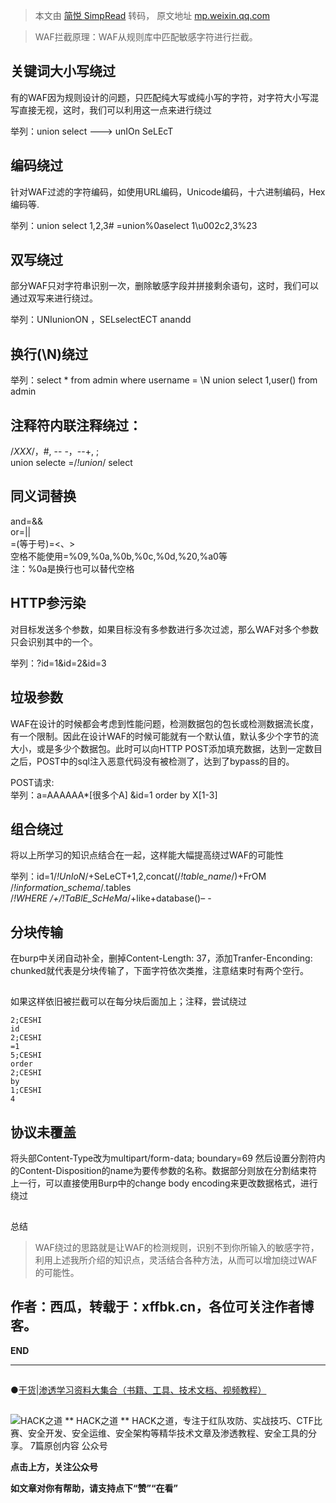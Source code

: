 > 本文由 [简悦 SimpRead](http://ksria.com/simpread/) 转码， 原文地址 [mp.weixin.qq.com](https://mp.weixin.qq.com/s/AqTwUecnRmCVmX9XShEyJg)

> WAF拦截原理：WAF从规则库中匹配敏感字符进行拦截。

关键词大小写绕过
--------

有的WAF因为规则设计的问题，只匹配纯大写或纯小写的字符，对字符大小写混写直接无视，这时，我们可以利用这一点来进行绕过

举列：union select ---> unIOn SeLEcT

编码绕过
----

针对WAF过滤的字符编码，如使用URL编码，Unicode编码，十六进制编码，Hex编码等.

举列：union select 1,2,3# =union%0aselect 1\u002c2,3%23

双写绕过
----

部分WAF只对字符串识别一次，删除敏感字段并拼接剩余语句，这时，我们可以通过双写来进行绕过。

举列：UNIunionON ，SELselectECT anandd

换行(\N)绕过
--------

举列：select * from admin where username = \N union select 1,user() from admin

注释符内联注释绕过：
----------

/_XXX_/，#, -- -，--+, ;  
union selecte =/_!union_/ select

同义词替换
-----

and=&&  
or=||  
=(等于号)=<、>  
空格不能使用=%09,%0a,%0b,%0c,%0d,%20,%a0等  
注：%0a是换行也可以替代空格

HTTP参污染
-------

对目标发送多个参数，如果目标没有多参数进行多次过滤，那么WAF对多个参数只会识别其中的一个。

举列：?id=1&id=2&id=3

垃圾参数
----

WAF在设计的时候都会考虑到性能问题，检测数据包的包长或检测数据流长度，有一个限制。因此在设计WAF的时候可能就有一个默认值，默认多少个字节的流大小，或是多少个数据包。此时可以向HTTP POST添加填充数据，达到一定数目之后，POST中的sql注入恶意代码没有被检测了，达到了bypass的目的。

POST请求:  
举列：a=AAAAAA*[很多个A] &id=1 order by X[1-3]

组合绕过
----

将以上所学习的知识点结合在一起，这样能大幅提高绕过WAF的可能性

举列：id=1/_!UnIoN_/+SeLeCT+1,2,concat(/_!table_name_/)+FrOM /_!information_schema_/.tables /_!WHERE _/+/_!TaBlE_ScHeMa_/+like+database()– -

分块传输
----

在burp中关闭自动补全，删掉Content-Length: 37，添加Tranfer-Enconding: chunked就代表是分块传输了，下面字符依次类推，注意结束时有两个空行。

![图片](data:image/gif;base64,iVBORw0KGgoAAAANSUhEUgAAAAEAAAABCAYAAAAfFcSJAAAADUlEQVQImWNgYGBgAAAABQABh6FO1AAAAABJRU5ErkJggg==)

如果这样依旧被拦截可以在每分块后面加上；注释，尝试绕过

```
2;CESHI  
id  
2;CESHI  
=1  
5;CESHI  
order  
2;CESHI  
by  
1;CESHI  
4  

```

协议未覆盖
-----

将头部Content-Type改为multipart/form-data; boundary=69 然后设置分割符内的Content-Disposition的name为要传参数的名称。数据部分则放在分割结束符上一行，可以直接使用Burp中的change body encoding来更改数据格式，进行绕过

![图片](data:image/gif;base64,iVBORw0KGgoAAAANSUhEUgAAAAEAAAABCAYAAAAfFcSJAAAADUlEQVQImWNgYGBgAAAABQABh6FO1AAAAABJRU5ErkJggg==)

总结

> WAF绕过的思路就是让WAF的检测规则，识别不到你所输入的敏感字符，利用上述我所介绍的知识点，灵活结合各种方法，从而可以增加绕过WAF的可能性。

作者：西瓜，转载于：xffbk.cn，各位可关注作者博客。
-----------------------------

**END**

* * *

  

![图片](data:image/gif;base64,iVBORw0KGgoAAAANSUhEUgAAAAEAAAABCAYAAAAfFcSJAAAADUlEQVQImWNgYGBgAAAABQABh6FO1AAAAABJRU5ErkJggg==)

●[干货|渗透学习资料大集合（书籍、工具、技术文档、视频教程）](http://mp.weixin.qq.com/s?__biz=MzIwMzIyMjYzNA==&mid=2247490635&idx=1&sn=c3b32cbf3e833a427b1fbf6db0605084&chksm=96d3e74ea1a46e58d76d9f901ea1754ae2944e199e4970255e69df4443f4dc9603afa167a6c6&scene=21#wechat_redirect)

![图片](data:image/gif;base64,iVBORw0KGgoAAAANSUhEUgAAAAEAAAABCAYAAAAfFcSJAAAADUlEQVQImWNgYGBgAAAABQABh6FO1AAAAABJRU5ErkJggg==)

 ![HACK之道](http://mmbiz.qpic.cn/mmbiz_png/GzdTGmQpRic1orFibqtmBJd06F33KoWTM6qEUAG7ZbwicA5MhTqx9stelHv8cMgibthiahUBTtgbPgn3ia2bYLpBElTQ/0?wx_fmt=png) ** HACK之道 ** HACK之道，专注于红队攻防、实战技巧、CTF比赛、安全开发、安全运维、安全架构等精华技术文章及渗透教程、安全工具的分享。 7篇原创内容   公众号

**点击上方，关注公众号**

**如文章对你有帮助，请支持点下“赞”“在看”**